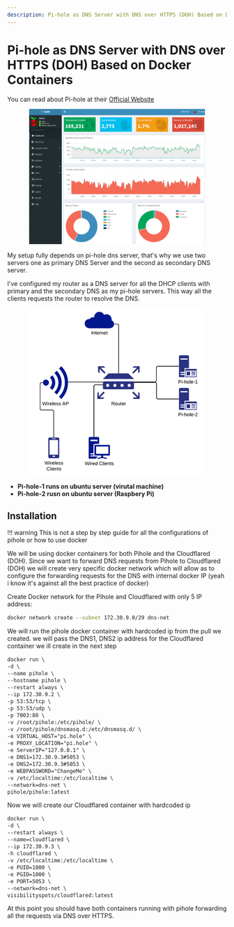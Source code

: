 ```yaml
---
description: Pi-hole as DNS Server with DNS over HTTPS (DOH) Based on Docker Containers. Pi-hole, DNS ads, tracking blocking on Ubuntu with DNS over HTTP, list of blacklist
---
```


# Pi-hole as DNS Server with DNS over HTTPS (DOH) Based on Docker Containers

You can read about Pi-hole at their [Official Website](https://pi-hole.net/ 'pi-hole.net')

<div style="width:80%; margin:0 auto">
   <img src="/assets/images/guides/pihole-dns/webgui.png" alt="pihole-webgui">
</div>

My setup fully depends on pi-hole dns server, that's why we use two servers one as primary DNS Server and the second as secondary DNS server.

I've configured my router as a DNS server for all the DHCP clients with primary and the secondary DNS as my pi-hole servers. This way all the clients requests the router to resolve the DNS.

<div style="width:80%; margin:0 auto">
   <img src="/assets/images/guides/pihole-dns/diagram.png" alt="network flow">
</div>

-   **Pi-hole-1 runs on ubuntu server (virutal machine)**
-   **Pi-hole-2 rusn on ubuntu server (Raspbery Pi)**

## Installation

!!! warning
    This is not a step by step guide for all the configurations of pihole or how to use docker

We will be using docker containers for both Pihole and the Cloudflared (DOH).
Since we want to forward DNS requests from Pihole to Cloudflared (DOH) we will create very specific docker network which will allow as to configure the forwarding requests for the DNS with internal docker IP (yeah i know it's against all the best practice of docker)

Create Docker network for the Pihole and Cloudflared with only 5 IP address:

```bash
docker network create --subnet 172.30.9.0/29 dns-net
```

We will run the pihole docker container with hardcoded ip from the pull we created. we will pass the DNS1, DNS2 ip address for the Cloudflared container we ill create in the next step

```docker
docker run \
-d \
--name pihole \
--hostname pihole \
--restart always \
--ip 172.30.9.2 \
-p 53:53/tcp \
-p 53:53/udp \
-p 7003:80 \
-v /root/pihole:/etc/pihole/ \
-v /root/pihole/dnsmasq.d:/etc/dnsmasq.d/ \
-e VIRTUAL_HOST="pi.hole" \
-e PROXY_LOCATION="pi.hole" \
-e ServerIP="127.0.0.1" \
-e DNS1=172.30.9.3#5053 \
-e DNS2=172.30.9.3#5053 \
-e WEBPASSWORD="ChangeMe" \
-v /etc/localtime:/etc/localtime \
--network=dns-net \
pihole/pihole:latest
```

Now we will create our Cloudflared container with hardcoded ip

```docker
docker run \
-d \
--restart always \
--name=cloudflared \
--ip 172.30.9.3 \
-h cloudflared \
-v /etc/localtime:/etc/localtime \
-e PUID=1000 \
-e PGID=1000 \
-e PORT=5053 \
--network=dns-net \
visibilityspots/cloudflared:latest
```

At this point you should have both containers running with pihole forwarding all the requests via DNS over HTTPS.
